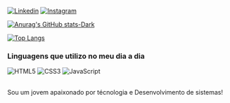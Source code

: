 [![Linkedin](https://img.shields.io/badge/LinkedIn-0077B5?style=for-the-badge&logo=linkedin&logoColor=white)](https://www.linkedin.com/in/almir-rogerio-duarte-mariucio-b59633253/)
[![Instagram](https://img.shields.io/badge/Instagram-E4405F?style=for-the-badge&logo=instagram&logoColor=white)](https://instagram.com/almirrogerio.dm?igshid=ZDdkNTZiNTM=/)<br>

[![Anurag's GitHub stats-Dark](https://github-readme-stats.vercel.app/api?username=NikolasMenezes&show_icons=true&theme=dark#gh-dark-mode-only)](https://github.com/anuraghazra/github-readme-stats#gh-dark-mode-only)

[![Top Langs](https://github-readme-stats.vercel.app/api/top-langs/?username=NikolasMenezes&layout=compact)](https://github.com/anuraghazra/github-readme-stats)

### Linguagens que utilizo no meu dia a dia

<div style="display: inline_block">
<img style="align: center;" src="https://img.shields.io/badge/HTML5-E34F26?style=for-the-badge&logo=html5&logoColor=white" alt="HTML5"/>
<img style="align: center;" src="https://img.shields.io/badge/CSS3-1572B6?style=for-the-badge&logo=css3&logoColor=white" alt="CSS3"/>
<img style="align: center;" src="https://img.shields.io/badge/JavaScript-F7DF1E?style=for-the-badge&logo=javascript&logoColor=black" alt="JavaScript"/>
</div>
<br>
<p>Sou um jovem apaixonado por técnologia e Desenvolvimento de sistemas!</p>
